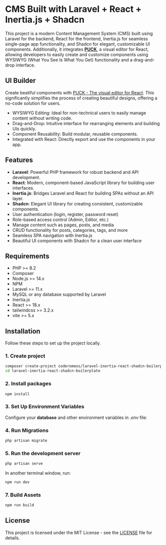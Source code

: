 # CMS Built with Laravel + React + Inertia.js + Shadcn

This project is a modern Content Management System (CMS) built using Laravel for the backend, React for the frontend, Inertia.js for seamless single-page app functionality, and Shadcn for elegant, customizable UI components. Additionally, it integrates **[PUCK](https://github.com/measuredco/puck)**, a visual editor for React, allowing developers to easily create and customize components using WYSIWYG (What You See Is What You Get) functionality and a drag-and-drop interface.




## UI Builder
Create beatiful components with [PUCK - The visual editor for React](git@github.com:measuredco/puck.git). 
This significantly simplifies the process of creating beautiful designs, offering a no-code solution for users.
- WYSIWYG Editing: Ideal for non-technical users to easily manage content without writing code.
- Drag-and-Drop: Intuitive interface for rearranging elements and building UIs quickly.
- Component Reusability: Build modular, reusable components.
- Integrated with React: Directly export and use the components in your app.


## Features

- **Laravel**: Powerful PHP framework for robust backend and API development.
- **React**: Modern, component-based JavaScript library for building user interfaces.
- **Inertia.js**: Bridges Laravel and React for building SPAs without an API layer.
- **Shadcn**: Elegant UI library for creating consistent, customizable components.
- User authentication (login, register, password reset)
- Role-based access control (Admin, Editor, etc.)
- Manage content such as pages, posts, and media
- CRUD functionality for posts, categories, tags, and more
- Seamless SPA navigation with Inertia.js
- Beautiful UI components with Shadcn for a clean user interface

## Requirements

- PHP >= 8.2
- Composer
- Node.js >= 14.x
- NPM
- Laravel >= 11.x
- MySQL or any database supported by Laravel
- Inertia.js
- React >= 18.x
- tailwindcss >= 3.2.x
- vite >= 5.x

## Installation

Follow these steps to set up the project locally.

### 1. Create project

```bash
composer create-project coderomeos/laravel-inertia-react-shadcn-boilerplate
cd laravel-inertia-react-shadcn-boilerplate
```

### 2. Install packages
```bash
npm install
```

### 3. Set Up Environment Variables
Configure your **database** and other environment variables in _.env_ file:


### 4. Run Migrations
```bash
php artisan migrate
```

### 5. Run the development server
```bash
php artisan serve
```

In another terminal window, run:
```bash
npm run dev
```
### 7. Build Assets
```bash
npm run build
```

## License

This project is licensed under the MIT License - see the [LICENSE](LICENSE) file for details.